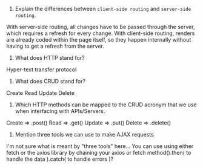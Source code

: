 1.  Explain the differences between `client-side routing` and `server-side routing`.

With server-side routing, all changes have to be passed through the server, which requires a refresh for every change. With client-side routing, renders are already coded within the page itself, so they happen internally without having to get a refresh from the server.

1.  What does HTTP stand for?

Hyper-text transfer protocol


1.  What does CRUD stand for?

Create Read Update Delete

1.  Which HTTP methods can be mapped to the CRUD acronym that we use when interfacing with APIs/Servers.

Create => .post()
Read => .get()
Update => .put()
Delete => .delete()

1.  Mention three tools we can use to make AJAX requests

I'm not sure what is meant by "three tools" here... You can use using either fetch or the axios library by chaining your axios or fetch method().then( to handle the data ).catch( to handle errors )?